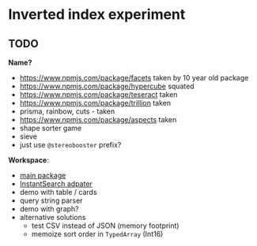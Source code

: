 # Inverted index experiment

## TODO

**Name?**
  - https://www.npmjs.com/package/facets taken by 10 year old package
  - https://www.npmjs.com/package/hypercube squated
  - https://www.npmjs.com/package/teseract taken
  - https://www.npmjs.com/package/trillion taken
  - prisma, rainbow, cuts - taken
  - https://www.npmjs.com/package/aspects taken
  - shape sorter game
  - sieve
  - just use `@stereobooster` prefix?

**Workspace**:
  - [main package](/packages/facets/README.md)
  - [InstantSearch adpater](/packages/facets-instantsearch-adapter/README.md)
  - demo with table / cards
  - query string parser
  - demo with graph?
  - alternative solutions
    - test CSV instead of JSON (memory footprint)
    - memoize sort order in `TypedArray` (Int16)
